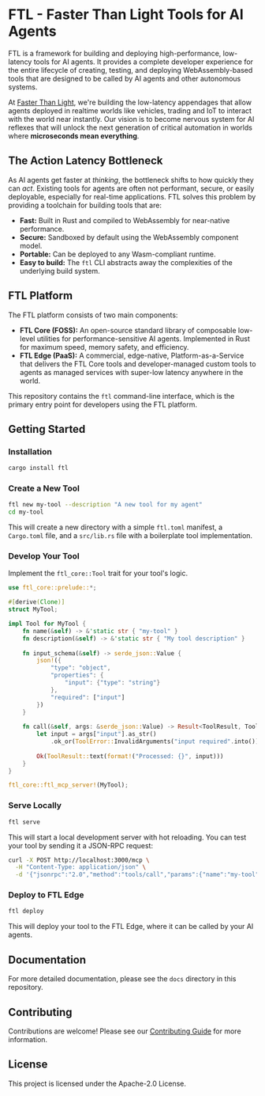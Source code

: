 # FTL - Faster Than Light Tools for AI Agents

FTL is a framework for building and deploying high-performance, low-latency tools for AI agents. It provides a complete developer experience for the entire lifecycle of creating, testing, and deploying WebAssembly-based tools that are designed to be called by AI agents and other autonomous systems.

At [Faster Than Light](https://ftl.dev), we're building the low-latency appendages that allow agents deployed in realtime worlds like vehicles, trading and IoT to interact with the world near instantly. Our vision is to become nervous system for AI reflexes that will unlock the next generation of critical automation in worlds where **microseconds mean everything**.

## The Action Latency Bottleneck

As AI agents get faster at *thinking*, the bottleneck shifts to how quickly they can *act*. Existing tools for agents are often not performant, secure, or easily deployable, especially for real-time applications. FTL solves this problem by providing a toolchain for building tools that are:

- **Fast:** Built in Rust and compiled to WebAssembly for near-native performance.
- **Secure:** Sandboxed by default using the WebAssembly component model.
- **Portable:** Can be deployed to any Wasm-compliant runtime.
- **Easy to build:** The `ftl` CLI abstracts away the complexities of the underlying build system.

## FTL Platform

The FTL platform consists of two main components:

- **FTL Core (FOSS):** An open-source standard library of composable low-level utilities for performance-sensitive AI agents. Implemented in Rust for maximum speed, memory safety, and efficiency.
- **FTL Edge (PaaS):** A commercial, edge-native, Platform-as-a-Service that delivers the FTL Core tools and developer-managed custom tools to agents as managed services with super-low latency anywhere in the world.

This repository contains the `ftl` command-line interface, which is the primary entry point for developers using the FTL platform.

## Getting Started

### Installation

```bash
cargo install ftl
```

### Create a New Tool

```bash
ftl new my-tool --description "A new tool for my agent"
cd my-tool
```

This will create a new directory with a simple `ftl.toml` manifest, a `Cargo.toml` file, and a `src/lib.rs` file with a boilerplate tool implementation.

### Develop Your Tool

Implement the `ftl_core::Tool` trait for your tool's logic.

```rust
use ftl_core::prelude::*;

#[derive(Clone)]
struct MyTool;

impl Tool for MyTool {
    fn name(&self) -> &'static str { "my-tool" }
    fn description(&self) -> &'static str { "My tool description" }
    
    fn input_schema(&self) -> serde_json::Value {
        json!({
            "type": "object",
            "properties": {
                "input": {"type": "string"}
            },
            "required": ["input"]
        })
    }
    
    fn call(&self, args: &serde_json::Value) -> Result<ToolResult, ToolError> {
        let input = args["input"].as_str()
            .ok_or(ToolError::InvalidArguments("input required".into()))?;
            
        Ok(ToolResult::text(format!("Processed: {}", input)))
    }
}

ftl_core::ftl_mcp_server!(MyTool);
```

### Serve Locally

```bash
ftl serve
```

This will start a local development server with hot reloading. You can test your tool by sending it a JSON-RPC request:

```bash
curl -X POST http://localhost:3000/mcp \
  -H "Content-Type: application/json" \
  -d '{"jsonrpc":"2.0","method":"tools/call","params":{"name":"my-tool","arguments":{"input":"test"}},"id":1}'
```

### Deploy to FTL Edge

```bash
ftl deploy
```

This will deploy your tool to the FTL Edge, where it can be called by your AI agents.

## Documentation

For more detailed documentation, please see the `docs` directory in this repository.

## Contributing

Contributions are welcome! Please see our [Contributing Guide](CONTRIBUTING.md) for more information.

## License

This project is licensed under the Apache-2.0 License.
